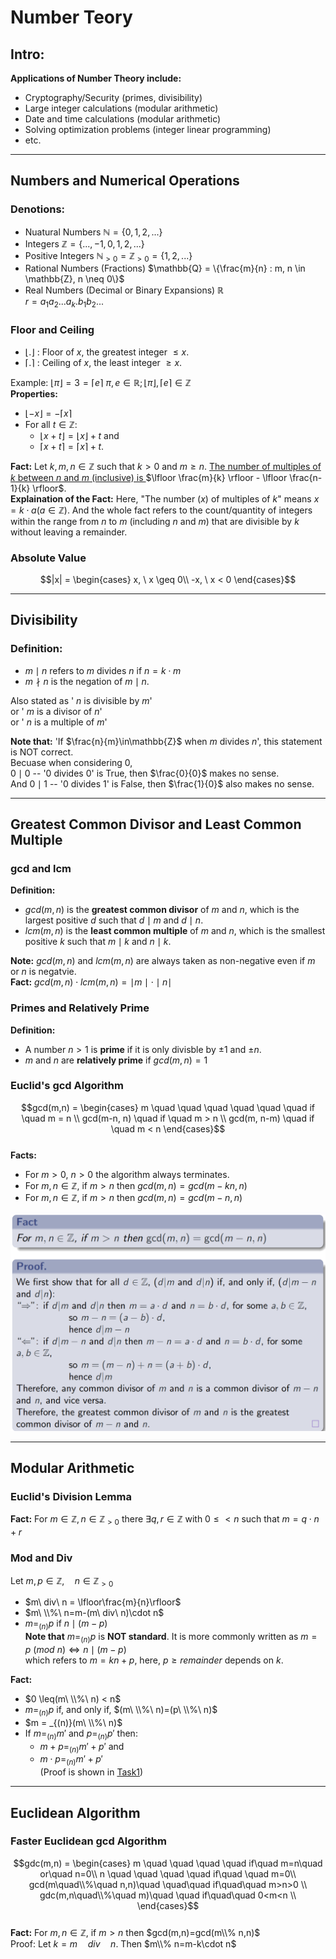 # **Number Teory**
## **Intro:**
**Applications of  Number Theory include:**
* Cryptography/Security (primes, divisibility)
* Large integer calculations (modular arithmetic)
* Date and time calculations (modular arithmetic)
* Solving optimization problems (integer linear programming)
* etc.
***

## **Numbers and Numerical Operations**
### **Denotions:**
* Nuatural Numbers $\mathbb{N} = \{0, 1, 2, ...\}$
* Integers $\mathbb{Z} = \{..., -1, 0, 1, 2, ...\}$
* Positive Integers $\mathbb{N}_{>0} = \mathbb{Z}_{>0} = \{1, 2, ...\}$
* Rational Numbers (Fractions) $\mathbb{Q} = \{\frac{m}{n} : m, n \in \mathbb{Z}, n \neq 0\}$
* Real Numbers (Decimal or Binary Expansions) $\mathbb{R}$  
$r = a_1a_2...a_k.b_1b_2...$

### **Floor and Ceiling**
* $\lfloor.\rfloor$ : Floor of $x$, the greatest integer $\leq x$.  
* $\lceil.\rceil$ : Ceiling of $x$, the least integer $\geq x$.  

Example: $\lfloor\pi\rfloor = 3 = \lceil e\rceil$  $\pi,e \in \mathbb{R}; \lfloor\pi\rfloor, \lceil e\rceil \in \mathbb{Z}$  
**Properties:**
* $\lfloor-x\rfloor = -\lceil x\rceil$
* For all $t \in \mathbb{Z}$:
  * $\lfloor x+t\rfloor = \lfloor x\rfloor + t$ and
  * $\lceil x+t\rceil = \lceil x\rceil + t$.  

**Fact:**  Let $k, m, n \in \mathbb{Z}$ such that $k > 0$ and $m \geq n$. <u>The number of multiples of $k$ between $n$ and $m$ (inclusive) is </u> $\lfloor \frac{m}{k} \rfloor - \lfloor \frac{n-1}{k} \rfloor$.  
**Explaination of the Fact:** Here, "The number ($x$) of multiples of $k$" means $x = k\cdot a (a \in\mathbb{Z})$. And the whole fact refers to the count/quantity of integers within the range from $n$ to $m$ (including $n$ and $m$) that are divisible by $k$ without leaving a remainder.

### **Absolute Value**
$$|x| = 
\begin{cases}
x,  \  x \geq 0\\
-x, \  x < 0
\end{cases}$$  
***

## **Divisibility**
### **Definition:** 
* $m \mid n$ refers to $m$ divides $n$ if $n=k\cdot m$  
* $m \nmid n$ is the negation of $m \mid n$.  

Also stated as ' $n$ is divisible by $m$'  
or ' $m$ is a divisor of $n$'  
or ' $n$ is a multiple of $m$'

**Note that:** 'If $\frac{n}{m}\in\mathbb{Z}$ when $m$ divides $n$', this statement is NOT correct.  
Becuase when considering 0,   
$0\mid 0$ -- '0 divides 0' is True, then $\frac{0}{0}$ makes no sense.   
And $0\mid 1$ -- '0 divides 1' is False, then $\frac{1}{0}$ also makes no sense.
***

## **Greatest Common Divisor and Least Common Multiple**
### **gcd and lcm**
**Definition:**
* $gcd(m,n)$ is the **greatest common divisor** of $m$ and $n$, which is the largest positive $d$ such that $d \mid m$ and $d \mid n$.
* $lcm(m,n)$ is the **least common multiple** of $m$ and $n$, which is the smallest positive $k$ such that $m \mid k$ and $n \mid k$.  

**Note:** $gcd(m,n)$ and $lcm(m,n)$ are always taken as non-negative even if $m$ or $n$ is negatvie.  
**Fact:** $gcd(m,n) \cdot lcm(m,n) = \mid m \mid \cdot \mid n \mid$
### **Primes and Relatively Prime**
**Definition:**
* A number $n>1$ is **prime** if it is only divisble by $\pm 1$ and $\pm n$.
* $m$ and $n$ are **relatively prime** if $gcd(m,n) = 1$  
### **Euclid's gcd Algorithm**
$$gcd(m,n) =
\begin{cases}
m \quad \quad \quad \quad \quad \quad if \quad m = n \\
gcd(m-n, n) \quad if \quad m > n \\
gcd(m, n-m) \quad if \quad m < n
\end{cases}$$  
**Facts:**
* For $m > 0$, $n > 0$ the algorithm always terminates.
* For $m,n\in\mathbb{Z}$, if $m > n$ then $gcd(m,n)=gcd(m -kn,n)$
* For $m,n\in\mathbb{Z}$, if $m > n$ then $gcd(m,n)=gcd(m -n,n)$  

![proof Euclid's gcd Algorithm](2-img/proof-euclids-gcd.png)
***


## **Modular Arithmetic**
### **Euclid's Division Lemma**
**Fact:** For $m\in\mathbb{Z}, n\in\mathbb{Z}_{>0}$ there $\exists q,r\in\mathbb{Z}$ with $0 \leq < n$ such that $m = q\cdot n +r$ 
### **Mod and Div**
Let $m,p\in\mathbb{Z},\quad n\in\mathbb{Z}_{>0}$  
* $m\ div\ n = \lfloor\frac{m}{n}\rfloor$
* $m\ \\%\ n=m-(m\ div\ n)\cdot n$
* $m = _{(n)}p$ if $n \mid (m-p)$  
**Note that** $m = _{(n)}p$ is **NOT standard**. It is more commonly written as $m = p\ (mod\ n) \Leftrightarrow n \mid (m-p)$  
which refers to $m=kn+p$, here, $p \geq remainder$ depends on $k$. 

**Fact:**
* $0 \leq(m\ \\%\ n) < n$  
* $m = _{(n)}p$ if, and only if, $(m\ \\%\ n)=(p\ \\%\ n)$
* $m = _{(n)}(m\ \\%\  n)$
* If $m = _{(n)}m'$ and $p=_{(n)}p'$ then:
  * $m+p=_{(n)}m'+p'$ and
  * $m\cdot p=_{(n)}m'+p'$  
    (Proof is shown in [Task1](/Tasks/Task1.md))

***
## **Euclidean Algorithm**
### **Faster Euclidean gcd Algorithm**
$$gdc(m,n) = \begin{cases}
m \quad \quad \quad \quad if\quad m=n\quad  or\quad n=0\\
n \quad \quad \quad \quad if\quad \quad m=0\\
gcd(m\quad\\%\quad n,n)\quad \quad\quad if\quad\quad m>n>0 \\
gdc(m,n\quad\\%\quad m)\quad \quad if\quad\quad 0<m<n \\ 
\end{cases}$$  
**Fact:** For $m,n\in\mathbb{Z}$, if $m>n$ then $gcd(m,n)=gcd(m\\% n,n)$  
Proof: Let $k = m\quad div\quad n$. Then $m\\% n=m-k\cdot n$ 

